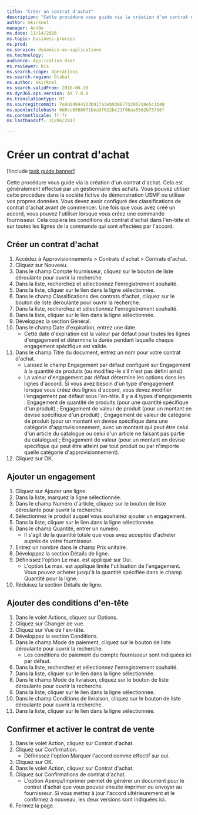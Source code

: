 ```yaml
--- 
title: "Créer un contrat d'achat"
description: "Cette procédure vous guide via la création d'un contrat d'achat."
author: mkirknel
manager: AnnBe
ms.date: 11/14/2016
ms.topic: business-process
ms.prod: 
ms.service: dynamics-ax-applications
ms.technology: 
audience: Application User
ms.reviewer: bis
ms.search.scope: Operations
ms.search.region: Global
ms.author: mkirknel
ms.search.validFrom: 2016-06-30
ms.dyn365.ops.version: AX 7.0.0
ms.translationtype: HT
ms.sourcegitcommit: 7e0a5d044133b917a3eb9386773205218e5c1b40
ms.openlocfilehash: 0d0cc6508071bea3f622bc21f06aa55d2b757b6f
ms.contentlocale: fr-fr
ms.lasthandoff: 11/06/2017

---
```

# <a name="create-a-purchase-agreement"></a>Créer un contrat d'achat

[!include [task guide banner](../../includes/task-guide-banner.md)]

Cette procédure vous guide via la création d'un contrat d'achat. Cela est généralement effectué par un gestionnaire des achats. Vous pouvez utiliser cette procédure dans la société fictive de démonstration USMF ou utiliser vos propres données. Vous devez avoir configuré des classifications de contrat d'achat avant de commencer. Une fois que vous avez créé un accord, vous pouvez l'utiliser lorsque vous créez une commande fournisseur. Cela copiera les conditions du contrat d'achat dans l'en-tête et sur toutes les lignes de la commande qui sont affectées par l'accord.


## <a name="create-a-new-purchase-agreement"></a>Créer un contrat d'achat
1. Accédez à Approvisionnements > Contrats d'achat > Contrats d'achat.
2. Cliquez sur Nouveau.
3. Dans le champ Compte fournisseur, cliquez sur le bouton de liste déroulante pour ouvrir la recherche.
4. Dans la liste, recherchez et sélectionnez l'enregistrement souhaité.
5. Dans la liste, cliquer sur le lien dans la ligne sélectionnée.
6. Dans le champ Classifications des contrats d'achat, cliquez sur le bouton de liste déroulante pour ouvrir la recherche.
7. Dans la liste, recherchez et sélectionnez l'enregistrement souhaité.
8. Dans la liste, cliquer sur le lien dans la ligne sélectionnée.
9. Développez la section Général.
10. Dans le champ Date d'expiration, entrez une date.
    * Cette date d'expiration est la valeur par défaut pour toutes les lignes d'engagement et détermine la durée pendant laquelle chaque engagement spécifique est valide.  
11. Dans le champ Titre du document, entrez un nom pour votre contrat d'achat.
    * Laissez le champ Engagement par défaut configuré sur Engagement à la quantité de produits (ou modifiez-le s'il n'est pas défini ainsi).  
    * La valeur d'engagement par défaut détermine les options dans les lignes d'accord. Si vous avez besoin d'un type d'engagement lorsque vous créez des lignes d'accord, vous devez modifier l'engagement par défaut sous l'en-tête.  Il y a 4 types d'engagements : Engagement de quantité de produits (pour une quantité spécifique d'un produit) ; Engagement de valeur de produit (pour un montant en devise spécifique d'un produit) ; Engagement de valeur de catégorie de produit (pour un montant en devise spécifique dans une catégorie d'approvisionnement, avec un montant qui peut être celui d'un article du catalogue ou celui d'un article ne faisant pas partie du catalogue) ; Engagement de valeur (pour un montant en devise spécifique qui peut être atteint par tout produit ou par n'importe quelle catégorie d'approvisionnement).  
12. Cliquez sur OK.

## <a name="add-a-commitment"></a>Ajouter un engagement
1. Cliquez sur Ajouter une ligne.
2. Dans la liste, marquez la ligne sélectionnée.
3. Dans le champ Numéro d'article, cliquez sur le bouton de liste déroulante pour ouvrir la recherche.
4. Sélectionnez le produit auquel vous souhaitez ajouter un engagement.
5. Dans la liste, cliquer sur le lien dans la ligne sélectionnée.
6. Dans le champ Quantité, entrer un numéro.
    * Il s'agit de la quantité totale que vous avez acceptée d'acheter auprès de votre fournisseur.  
7. Entrez un nombre dans le champ Prix unitaire.
8. Développez la section Détails de ligne.
9. Définissez l'option Le max. est appliqué sur Oui.
    * L'option Le max. est appliqué limite l'utilisation de l'engagement. Vous pouvez acheter jusqu'à la quantité spécifiée dans le champ Quantité pour la ligne.  
10. Réduisez la section Détails de ligne.

## <a name="add-header-conditions"></a>Ajouter des conditions d'en-tête
1. Dans le volet Actions, cliquez sur Options.
2. Cliquez sur Changer de vue.
3. Cliquez sur Vue de l'en-tête.
4. Développez la section Conditions.
5. Dans le champ Mode de paiement, cliquez sur le bouton de liste déroulante pour ouvrir la recherche.
    * Les conditions de paiement du compte fournisseur sont indiquées ici par défaut.       
6. Dans la liste, recherchez et sélectionnez l'enregistrement souhaité.
7. Dans la liste, cliquer sur le lien dans la ligne sélectionnée.
8. Dans le champ Mode de livraison, cliquez sur le bouton de liste déroulante pour ouvrir la recherche.
9. Dans la liste, cliquer sur le lien dans la ligne sélectionnée.
10. Dans le champ Conditions de livraison, cliquez sur le bouton de liste déroulante pour ouvrir la recherche.
11. Dans la liste, cliquer sur le lien dans la ligne sélectionnée.

## <a name="confirm-and-activate-the-agreement"></a>Confirmer et activer le contrat de vente
1. Dans le volet Action, cliquez sur Contrat d'achat.
2. Cliquez sur Confirmation.
    * Définissez l'option Marquer l'accord comme effectif sur oui.  
3. Cliquez sur OK.
4. Dans le volet Action, cliquez sur Contrat d'achat.
5. Cliquez sur Confirmations de contrat d'achat.
    * L'option Aperçu/Imprimer permet de générer un document pour le contrat d'achat que vous pouvez ensuite imprimer ou envoyer au fournisseur. Si vous mettez à jour l'accord ultérieurement et le confirmez à nouveau, les deux versions sont indiquées ici.  
6. Fermez la page.


